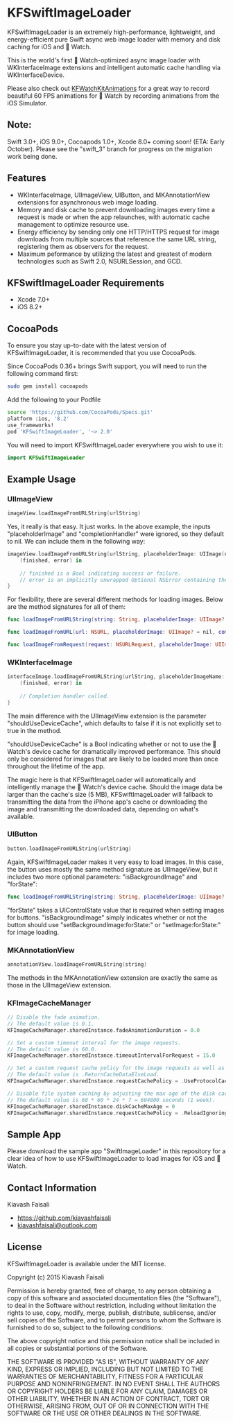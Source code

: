 # KFSwiftImageLoader

KFSwiftImageLoader is an extremely high-performance, lightweight, and energy-efficient pure Swift async web image loader with memory and disk caching for iOS and  Watch.

This is the world's first  Watch-optimized async image loader with WKInterfaceImage extensions and intelligent automatic cache handling via WKInterfaceDevice.

Please also check out [KFWatchKitAnimations](https://github.com/kiavashfaisali/KFWatchKitAnimations) for a great way to record beautiful 60 FPS animations for  Watch by recording animations from the iOS Simulator.

Note:
-----
Swift 3.0+, iOS 9.0+, Cocoapods 1.0+, Xcode 8.0+ coming soon! (ETA: Early October).
Please see the "swift_3" branch for progress on the migration work being done.

## Features
* WKInterfaceImage, UIImageView, UIButton, and MKAnnotationView extensions for asynchronous web image loading.
* Memory and disk cache to prevent downloading images every time a request is made or when the app relaunches, with automatic cache management to optimize resource use.
* Energy efficiency by sending only one HTTP/HTTPS request for image downloads from multiple sources that reference the same URL string, registering them as observers for the request.
* Maximum peformance by utilizing the latest and greatest of modern technologies such as Swift 2.0, NSURLSession, and GCD.

## KFSwiftImageLoader Requirements
* Xcode 7.0+
* iOS 8.2+

## CocoaPods
To ensure you stay up-to-date with the latest version of KFSwiftImageLoader, it is recommended that you use CocoaPods.

Since CocoaPods 0.36+ brings Swift support, you will need to run the following command first:
``` bash
sudo gem install cocoapods
```

Add the following to your Podfile
``` bash
source 'https://github.com/CocoaPods/Specs.git'
platform :ios, '8.2'
use_frameworks!
pod 'KFSwiftImageLoader', '~> 2.0'
```

You will need to import KFSwiftImageLoader everywhere you wish to use it:
``` swift
import KFSwiftImageLoader
```

## Example Usage
### UIImageView
``` swift
imageView.loadImageFromURLString(urlString)
```

Yes, it really is that easy. It just works.
In the above example, the inputs "placeholderImage" and "completionHandler" were ignored, so they default to nil.
We can include them in the following way:
``` swift
imageView.loadImageFromURLString(urlString, placeholderImage: UIImage(named: "KiavashFaisali")) {
    (finished, error) in
    
    // finished is a Bool indicating success or failure.
    // error is an implicitly unwrapped Optional NSError containing the error (if any) when finished is false.
}
```

For flexibility, there are several different methods for loading images.
Below are the method signatures for all of them:
``` swift
func loadImageFromURLString(string: String, placeholderImage: UIImage? = nil, completion: ((finished: Bool, error: NSError?) -> Void)? = nil)

func loadImageFromURL(url: NSURL, placeholderImage: UIImage? = nil, completion: ((finished: Bool, error: NSError?) -> Void)? = nil)

func loadImageFromRequest(request: NSURLRequest, placeholderImage: UIImage? = nil, completion: ((finished: Bool, error: NSError?) -> Void)? = nil)
```

### WKInterfaceImage
``` swift
interfaceImage.loadImageFromURLString(urlString, placeholderImageName: "KiavashFaisali", shouldUseDeviceCache: true) {
    (finished, error) in
    
    // Completion handler called.
}
```

The main difference with the UIImageView extension is the parameter "shouldUseDeviceCache", which defaults to false if it is not explicitly set to true in the method.

"shouldUseDeviceCache" is a Bool indicating whether or not to use the  Watch's device cache for dramatically improved performance. This should only be considered for images that are likely to be loaded more than once throughout the lifetime of the app.

The magic here is that KFSwiftImageLoader will automatically and intelligently manage the  Watch's device cache. Should the image data be larger than the cache's size (5 MB), KFSwiftImageLoader will fallback to transmitting the data from the iPhone app's cache or downloading the image and transmitting the downloaded data, depending on what's available.

### UIButton
``` swift
button.loadImageFromURLString(urlString)
```

Again, KFSwiftImageLoader makes it very easy to load images.
In this case, the button uses mostly the same method signature as UIImageView, but it includes two more optional parameters: "isBackgroundImage" and "forState":

``` swift
func loadImageFromURLString(string: String, placeholderImage: UIImage? = nil, forState controlState: UIControlState = .Normal, isBackgroundImage: Bool = false, completion: ((finished: Bool, error: NSError?) -> Void)? = nil)
```

"forState" takes a UIControlState value that is required when setting images for buttons.
"isBackgroundImage" simply indicates whether or not the button should use "setBackgroundImage:forState:" or "setImage:forState:" for image loading.

### MKAnnotationView
``` swift
annotationView.loadImageFromURLString(string)
```

The methods in the MKAnnotationView extension are exactly the same as those in the UIImageView extension.

### KFImageCacheManager
``` swift
// Disable the fade animation.
// The default value is 0.1.
KFImageCacheManager.sharedInstance.fadeAnimationDuration = 0.0

// Set a custom timeout interval for the image requests.
// The default value is 60.0.
KFImageCacheManager.sharedInstance.timeoutIntervalForRequest = 15.0

// Set a custom request cache policy for the image requests as well as the session's configuration.
// The default value is .ReturnCacheDataElseLoad.
KFImageCacheManager.sharedInstance.requestCachePolicy = .UseProtocolCachePolicy

// Disable file system caching by adjusting the max age of the disk cache and the request cache policy.
// The default value is 60 * 60 * 24 * 7 = 604800 seconds (1 week).
KFImageCacheManager.sharedInstance.diskCacheMaxAge = 0
KFImageCacheManager.sharedInstance.requestCachePolicy = .ReloadIgnoringLocalCacheData
```

## Sample App
Please download the sample app "SwiftImageLoader" in this repository for a clear idea of how to use KFSwiftImageLoader to load images for iOS and  Watch.

## Contact Information
Kiavash Faisali
- https://github.com/kiavashfaisali
- kiavashfaisali@outlook.com

## License
KFSwiftImageLoader is available under the MIT license.

Copyright (c) 2015 Kiavash Faisali

Permission is hereby granted, free of charge, to any person obtaining a copy
of this software and associated documentation files (the "Software"), to deal
in the Software without restriction, including without limitation the rights
to use, copy, modify, merge, publish, distribute, sublicense, and/or sell
copies of the Software, and to permit persons to whom the Software is
furnished to do so, subject to the following conditions:

The above copyright notice and this permission notice shall be included in all
copies or substantial portions of the Software.

THE SOFTWARE IS PROVIDED "AS IS", WITHOUT WARRANTY OF ANY KIND, EXPRESS OR
IMPLIED, INCLUDING BUT NOT LIMITED TO THE WARRANTIES OF MERCHANTABILITY,
FITNESS FOR A PARTICULAR PURPOSE AND NONINFRINGEMENT. IN NO EVENT SHALL THE
AUTHORS OR COPYRIGHT HOLDERS BE LIABLE FOR ANY CLAIM, DAMAGES OR OTHER
LIABILITY, WHETHER IN AN ACTION OF CONTRACT, TORT OR OTHERWISE, ARISING FROM,
OUT OF OR IN CONNECTION WITH THE SOFTWARE OR THE USE OR OTHER DEALINGS IN THE
SOFTWARE.
